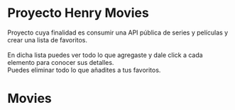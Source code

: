 <h1>Proyecto Henry Movies</h1>
Proyecto cuya finalidad es consumir una API pública de series y películas
y crear una lista de favoritos.<br /><br />
En dicha lista puedes ver todo lo que agregaste y dale click a cada elemento para conocer sus detalles.<br />
Puedes eliminar todo lo que añadites a tus favoritos.

# Movies
